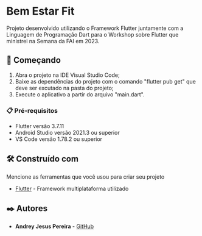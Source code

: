 # Bem Estar Fit

Projeto desenvolvido utilizando o Framework Flutter juntamente com a Linguagem de Programação Dart para o Workshop sobre Flutter que ministrei na Semana da FAI em 2023.

## 🚀 Começando

1. Abra o projeto na IDE Visual Studio Code;
2. Baixe as dependências do projeto com o comando "flutter pub get" que deve ser excutado na pasta do projeto;
3. Execute o aplicativo a partir do arquivo "main.dart".


### 📋 Pré-requisitos

* Flutter versão 3.7.11
* Android Studio versão 2021.3 ou superior
* VS Code versão 1.78.2 ou superior


## 🛠️ Construído com

Mencione as ferramentas que você usou para criar seu projeto

* [Flutter](https://docs.flutter.dev/get-started/install) - Framework multiplataforma utilizado


## ✒️ Autores

* **Andrey Jesus Pereira** - [GitHub](https://github.com/AndreyJP)